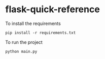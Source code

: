 # flask-quick-reference

To install the requirements 

    pip install -r requirements.txt
     
To run the project 
    
    python main.py
    